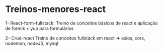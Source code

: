 # Treinos-menores-react

1- React-form-fullstack:
  Treino de conceitos básicos de react e aplicação de formik + yup para formulários


2- Crud-react
  Treino de conceitos fullstack em react => axios, cors, nodemon, nodeJS, mysql
